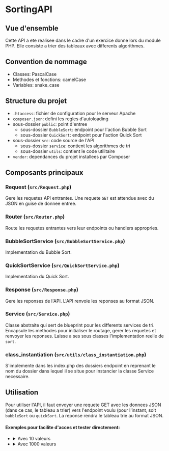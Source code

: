 # SortingAPI 

## Vue d'ensemble
Cette API a ete realisee dans le cadre d'un exercice donne lors du module PHP.
Elle consiste a trier des tableaux avec differents algorithmes.

## Convention de nommage
- Classes: PascalCase
- Methodes et fonctions: camelCase
- Variables: snake_case

## Structure du projet
- `.htaccess`: fichier de configuration pour le serveur Apache
- `composer.json`: defini les regles d'autoloading
- sous-dossier `public`: point d'entree
  - sous-dossier `BubbleSort`: endpoint pour l'action Bubble Sort
  - sous-dossier `QuickSort`: endpoint pour l'action Quick Sort
- sous-dossier `src`: code source de l'API
  - sous-dossier `service`: contient les algorithmes de tri
  - sous-dossier `utils`: contient le code utilitaire
- `vendor`: dependances du projet installees par Composer

## Composants principaux
### Request (`src/Request.php`)
Gere les requetes API entrantes. Une requete `GET` est attendue avec du JSON en guise de donnee entree.

### Router (`src/Router.php`)
Route les requetes entrantes vers leur endpoints ou handlers appropries.

### BubbleSortService (`src/BubbleSortService.php`)
Implementation du Bubble Sort.

### QuickSortService (`src/QuickSortService.php`)
Implementation du Quick Sort.

### Response (`src/Response.php`)
Gere les reponses de l'API. L'API renvoie les reponses au format JSON.

### Service (`src/Service.php`)
Classe abstraite qui sert de blueprint pour les differents services de tri. Encapsule les methodes pour initialiser le routage, gerer les requetes et renvoyer les reponses.
Laisse a ses sous classes l'implementation reelle de `sort`.

### class_instantiation (`src/utils/class_instantiation.php`)
S'implemente dans les index.php des dossiers endpoint en reprenant le nom du dossier dans lequel il se situe pour instancier la classe Service necessaire.

## Utilisation
Pour utiliser l'API, il faut envoyer une requete GET avec les donnees JSON (dans ce cas, le tableau a trier) vers l'endpoint voulu (pour l'instant, soit `bubbleSort` ou `quickSort`. La reponse rendra le tableau trie au format JSON.

#### Exemples pour facilite d'acces et tester directement:</summary>
- <details><summary>Avec 10 valeurs</summary> http://.../SortingAPI/bubbleSort/?data=[23, 89, 2, 5, 76, 1, 9, 12, 6, 45]</details>
- <details><summary>Avec 1000 valeurs</summary> http://.../SortingAPI/quickSort/?data=[193, 326, 967, 646, 633, 341, 756, 777, 494, 383, 786, 886, 27, 185, 434, 398, 38, 551, 519, 507, 595, 498, 492, 93, 421, 836, 190, 201, 708, 512, 981, 624, 666, 236, 439, 282, 116, 341, 43, 307, 213, 646, 395, 201, 531, 567, 741, 890, 540, 779, 737, 660, 472, 653, 387, 717, 816, 74, 82, 831, 58, 167, 137, 233, 996, 600, 883, 919, 277, 38, 229, 739, 669, 145, 549, 98, 178, 682, 690, 528, 990, 319, 357, 233, 153, 673, 908, 2, 885, 65, 15, 951, 793, 717, 725, 588, 28, 960, 537, 572, 655, 256, 332, 172, 542, 210, 970, 72, 788, 320, 969, 261, 301, 40, 342, 204, 628, 289, 200, 406, 901, 803, 902, 257, 865, 232, 874, 949, 487, 612, 26, 329, 768, 439, 661, 90, 311, 586, 629, 346, 554, 337, 96, 806, 57, 0, 163, 577, 986, 398, 45, 723, 34, 348, 12, 250, 656, 18, 35, 785, 809, 474, 949, 463, 793, 564, 621, 138, 275, 510, 215, 161, 177, 671, 734, 686, 909, 747, 456, 253, 323, 233, 724, 138, 385, 479, 742, 5, 22, 65, 573, 230, 96, 247, 290, 464, 357, 995, 496, 359, 386, 540, 506, 132, 918, 485, 465, 875, 456, 775, 931, 982, 718, 790, 783, 132, 121, 408, 849, 344, 308, 51, 289, 441, 738, 716, 392, 447, 686, 678, 643, 252, 630, 241, 720, 948, 347, 722, 616, 525, 741, 658, 473, 519, 237, 399, 671, 611, 38, 276, 934, 659, 175, 755, 790, 988, 373, 804, 357, 160, 113, 720, 946, 681, 271, 526, 838, 460, 733, 664, 767, 203, 25, 594, 766, 826, 537, 646, 147, 560, 117, 994, 734, 531, 504, 669, 791, 413, 67, 186, 979, 189, 11, 126, 408, 549, 475, 784, 512, 782, 694, 235, 580, 270, 802, 905, 901, 260, 671, 130, 511, 480, 552, 794, 623, 401, 396, 202, 729, 889, 416, 953, 376, 468, 334, 816, 414, 284, 781, 313, 467, 837, 502, 168, 429, 924, 724, 128, 562, 566, 993, 432, 834, 917, 633, 631, 146, 778, 682, 919, 235, 496, 907, 270, 637, 815, 944, 572, 775, 637, 722, 826, 650, 741, 619, 385, 422, 335, 854, 714, 163, 610, 445, 182, 103, 607, 399, 168, 364, 675, 812, 424, 186, 176, 955, 261, 153, 664, 981, 219, 805, 902, 110, 207, 605, 166, 338, 647, 132, 445, 633, 802, 206, 144, 218, 986, 894, 749, 152, 916, 17, 898, 513, 484, 595, 285, 405, 304, 83, 894, 849, 751, 536, 446, 254, 302, 846, 715, 76, 380, 622, 820, 840, 777, 734, 443, 338, 714, 578, 411, 133, 632, 474, 573, 578, 978, 437, 898, 332, 187, 485, 785, 66, 486, 708, 302, 992, 784, 844, 449, 391, 333, 304, 849, 592, 693, 890, 129, 524, 309, 176, 849, 207, 540, 75, 411, 334, 170, 212, 89, 873, 553, 500, 538, 180, 126, 725, 57, 965, 364, 298, 567, 668, 83, 907, 935, 928, 859, 192, 364, 777, 32, 766, 512, 606, 10, 571, 563, 124, 48, 8, 752, 298, 857, 944, 947, 247, 899, 50, 178, 975, 841, 984, 548, 529, 1, 374, 556, 490, 375, 480, 631, 377, 997, 730, 670, 673, 1000, 163, 900, 202, 628, 740, 846, 640, 733, 747, 175, 211, 864, 878, 965, 739, 272, 344, 342, 769, 510, 293, 735, 877, 537, 261, 931, 113, 975, 238, 534, 999, 688, 524, 352, 256, 458, 256, 238, 298, 1000, 442, 467, 151, 767, 642, 443, 66, 441, 600, 696, 602, 366, 891, 822, 685, 359, 496, 332, 213, 739, 870, 785, 669, 390, 271, 927, 826, 985, 830, 26, 701, 824, 826, 753, 743, 944, 927, 558, 531, 825, 213, 537, 874, 22, 793, 535, 219, 714, 367, 652, 142, 137, 590, 364, 913, 277, 326, 995, 305, 341, 170, 307, 327, 774, 484, 876, 138, 330, 592, 741, 275, 715, 102, 512, 955, 993, 857, 353, 568, 740, 971, 45, 907, 677, 719, 364, 145, 945, 370, 348, 650, 773, 240, 137, 457, 130, 63, 325, 72, 56, 414, 269, 328, 655, 567, 496, 975, 889, 335, 375, 341, 689, 471, 554, 173, 241, 391, 498, 722, 109, 579, 433, 907, 541, 88, 321, 806, 305, 107, 731, 684, 960, 461, 970, 12, 921, 402, 574, 933, 670, 92, 861, 981, 73, 741, 545, 341, 139, 407, 337, 968, 273, 986, 930, 255, 189, 748, 872, 498, 444, 653, 704, 92, 793, 987, 749, 254, 366, 276, 704, 257, 477, 317, 297, 539, 195, 713, 689, 969, 946, 104, 670, 415, 205, 541, 458, 937, 670, 8, 617, 380, 50, 851, 884, 259, 2, 33, 854, 178, 648, 450, 378, 483, 961, 841, 12, 892, 341, 466, 335, 719, 582, 881, 625, 786, 161, 217, 134, 864, 265, 613, 752, 855, 335, 730, 92, 252, 888, 42, 467, 671, 597, 623, 690, 709, 130, 442, 14, 949, 53, 505, 223, 184, 49, 974, 833, 694, 0, 916, 386, 866, 9, 214, 624, 890, 993, 877, 119, 924, 572, 948, 986, 696, 848, 832, 517, 774, 338, 663, 813, 102, 908, 723, 26, 783, 96, 880, 676, 84, 648, 449, 216, 850, 327, 317, 594, 489, 784, 885, 647, 743, 238, 429, 690, 530, 477, 294, 639, 709, 747, 258, 268, 917, 817, 452, 566, 322, 926, 959, 669, 311, 568, 444, 482, 440, 942, 146, 277, 165, 878, 609, 778, 348, 697, 842, 204, 137, 399, 281, 844, 653, 376, 945, 700, 675, 780, 542, 961, 693, 32, 225, 137, 459, 826, 98, 500, 903, 854, 752, 432, 363, 509, 951, 162, 134, 18, 996, 627, 677, 821, 860, 342, 331, 104, 298, 134, 706, 631, 940, 615, 706, 317, 30, 254, 208, 498, 858, 812, 380, 172, 356, 846, 128, 354, 526, 329, 646, 230, 740, 722, 442, 465, 70, 304, 327, 853, 939, 901, 500, 838, 420, 673, 95, 866, 774, 846, 426, 285, 640, 893, 792, 112, 68, 153, 222, 641, 878, 322, 862, 976, 981, 196]</details>
